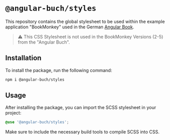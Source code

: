 # `@angular-buch/styles`

This repository contains the global stylesheet to be used within the example application "BookMonkey" used in the German [Angular Book](https://angular.buch.com).

> :warning: This CSS Stylesheet is not used in the BookMonkey Versions (2-5) from the "Angular Buch".

## Installation

To install the package, run the following command:

```sh
npm i @angular-buch/styles
```

## Usage

After installing the package, you can import the SCSS stylesheet in your project:

```scss
@use '@angular-buch/styles';
```

Make sure to include the necessary build tools to compile SCSS into CSS.

